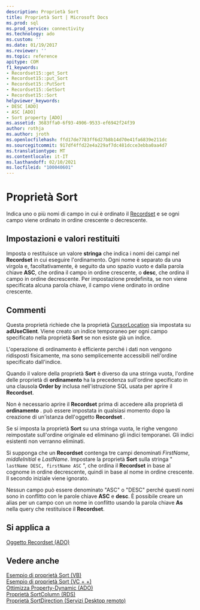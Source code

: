 ```yaml
---
description: Proprietà Sort
title: Proprietà Sort | Microsoft Docs
ms.prod: sql
ms.prod_service: connectivity
ms.technology: ado
ms.custom: ''
ms.date: 01/19/2017
ms.reviewer: ''
ms.topic: reference
apitype: COM
f1_keywords:
- Recordset15::get_Sort
- Recordset15::put_Sort
- Recordset15::PutSort
- Recordset15::GetSort
- Recordset15::Sort
helpviewer_keywords:
- DESC [ADO]
- ASC [ADO]
- Sort property [ADO]
ms.assetid: 3683ffa0-6f93-4906-9533-ef6942f24f39
author: rothja
ms.author: jroth
ms.openlocfilehash: ffd17de7783ff6d27b8b14d70e41fa6839e211dc
ms.sourcegitcommit: 917df4ffd22e4a229af7dc481dcce3ebba0aa4d7
ms.translationtype: MT
ms.contentlocale: it-IT
ms.lasthandoff: 02/10/2021
ms.locfileid: "100040601"
---
```

# <a name="sort-property"></a>Proprietà Sort
Indica uno o più nomi di campo in cui è ordinato il [Recordset](./recordset-object-ado.md) e se ogni campo viene ordinato in ordine crescente o decrescente.  
  
## <a name="settings-and-return-values"></a>Impostazioni e valori restituiti  
 Imposta o restituisce un valore **stringa** che indica i nomi dei campi nel **Recordset** in cui eseguire l'ordinamento. Ogni nome è separato da una virgola e, facoltativamente, è seguito da uno spazio vuoto e dalla parola chiave **ASC**, che ordina il campo in ordine crescente, o **desc**, che ordina il campo in ordine decrescente. Per impostazione predefinita, se non viene specificata alcuna parola chiave, il campo viene ordinato in ordine crescente.  
  
## <a name="remarks"></a>Commenti  
 Questa proprietà richiede che la proprietà [CursorLocation](./cursorlocation-property-ado.md) sia impostata su **adUseClient**. Viene creato un indice temporaneo per ogni campo specificato nella proprietà **Sort** se non esiste già un indice.  
  
 L'operazione di ordinamento è efficiente perché i dati non vengono ridisposti fisicamente, ma sono semplicemente accessibili nell'ordine specificato dall'indice.  
  
 Quando il valore della proprietà **Sort** è diverso da una stringa vuota, l'ordine delle proprietà di **ordinamento** ha la precedenza sull'ordine specificato in una clausola **Order by** inclusa nell'istruzione SQL usata per aprire il **Recordset**.  
  
 Non è necessario aprire il **Recordset** prima di accedere alla proprietà di **ordinamento** . può essere impostata in qualsiasi momento dopo la creazione di un'istanza dell'oggetto **Recordset** .  
  
 Se si imposta la proprietà **Sort** su una stringa vuota, le righe vengono reimpostate sull'ordine originale ed eliminano gli indici temporanei. Gli indici esistenti non verranno eliminati.  
  
 Si supponga che un **Recordset** contenga tre campi denominati *FirstName*, *middleInitial* e *LastName*. Impostare la proprietà **Sort** sulla stringa " `lastName DESC, firstName ASC` ", che ordina il **Recordset** in base al cognome in ordine decrescente, quindi in base al nome in ordine crescente. Il secondo iniziale viene ignorato.  
  
 Nessun campo può essere denominato "ASC" o "DESC" perché questi nomi sono in conflitto con le parole chiave **ASC** e **desc**. È possibile creare un alias per un campo con un nome in conflitto usando la parola chiave **As** nella query che restituisce il **Recordset**.  
  
## <a name="applies-to"></a>Si applica a  
 [Oggetto Recordset (ADO)](./recordset-object-ado.md)  
  
## <a name="see-also"></a>Vedere anche  
 [Esempio di proprietà Sort (VB)](./sort-property-example-vb.md)   
 [Esempio di proprietà Sort (VC + +)](./sort-property-example-vc.md)   
 [Ottimizza Property-Dynamic (ADO)](./optimize-property-dynamic-ado.md)   
 [Proprietà SortColumn (RDS)](../rds-api/sortcolumn-property-rds.md)   
 [Proprietà SortDirection (Servizi Desktop remoto)](../rds-api/sortdirection-property-rds.md)
